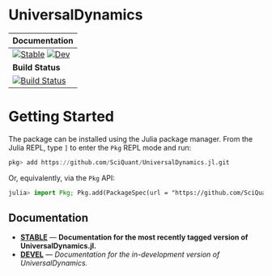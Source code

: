 # UniversalDynamics

| **Documentation** |
|:------------ |
| [![Stable](https://img.shields.io/badge/docs-stable-blue.svg)](https://SciQuant.github.io/UniversalDynamics.jl/stable/) [![Dev](https://img.shields.io/badge/docs-dev-blue.svg)](https://SciQuant.github.io/UniversalDynamics.jl/dev/) |
|**Build Status** |
| [![Build Status](https://github.com/SciQuant/UniversalDynamics.jl/workflows/CI/badge.svg)](https://github.com/SciQuant/UniversalDynamics.jl/actions) |

# Getting Started

The package can be installed using the Julia package manager. From the Julia REPL, type `]` to enter the `Pkg` REPL mode and run:

```julia
pkg> add https://github.com/SciQuant/UniversalDynamics.jl.git
```

Or, equivalently, via the `Pkg` API:

```julia
julia> import Pkg; Pkg.add(PackageSpec(url = "https://github.com/SciQuant/UniversalDynamics.jl.git"))
```

## Documentation

- [**STABLE**](https://SciQuant.github.io/UniversalDynamics.jl/stable) &mdash; **Documentation for the most recently tagged version of UniversalDynamics.jl.**
- [**DEVEL**](https://SciQuant.github.io/UniversalDynamics.jl/dev) &mdash; *Documentation for the in-development version of UniversalDynamics.*